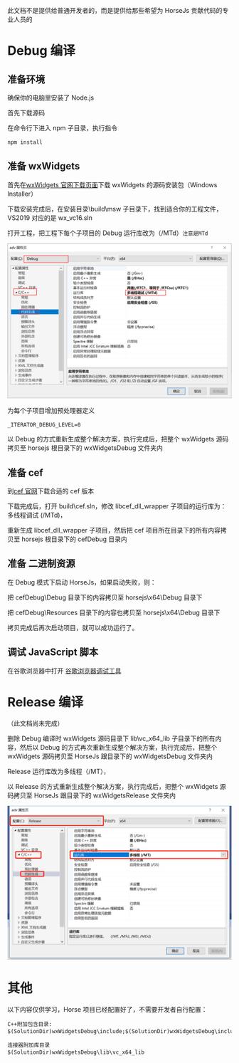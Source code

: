 此文档不是提供给普通开发者的，而是提供给那些希望为 HorseJs 贡献代码的专业人员的

# Debug 编译

## 准备环境

确保你的电脑里安装了 Node.js

首先下载源码

在命令行下进入 npm 子目录，执行指令

```cmd
npm install
```

## 准备 wxWidgets

首先在[wxWidgets 官网下载页面](https://www.wxwidgets.org/downloads/)下载 wxWidgets 的源码安装包（Windows Installer）

下载安装完成后，在安装目录\build\msw 子目录下，找到适合你的工程文件，VS2019 对应的是 wx_vc16.sln

打开工程，把工程下每个子项目的 Debug 运行库改为（/MTd）`注意是MTd`

<div align=center>
<img src="HorseJsBuild/mtd.png" />
</div>

为每个子项目增加预处理器定义

```
_ITERATOR_DEBUG_LEVEL=0
```

以 Debug 的方式重新生成整个解决方案，执行完成后，把整个 wxWidgets 源码拷贝至 horsejs 根目录下的 wxWidgetsDebug 文件夹内

## 准备 cef

到[cef 官网](https://cef-builds.spotifycdn.com/index.html#windows64)下载合适的 cef 版本

下载完成后，打开 build\cef.sln，修改 libcef_dll_wrapper 子项目的运行库为：多线程调试 (/MTd)，

重新生成 libcef_dll_wrapper 子项目，然后把 cef 项目所在目录下的所有内容拷贝至 horsejs 根目录下的 cefDebug 目录内

## 准备 二进制资源

在 Debug 模式下启动 HorseJs，如果启动失败，则：

把 cefDebug\Debug 目录下的内容拷贝至 horsejs\x64\Debug 目录下

把 cefDebug\Resources 目录下的内容也拷贝至 horsejs\x64\Debug 目录下

拷贝完成后再次启动项目，就可以成功运行了。

## 调试 JavaScript 脚本

在谷歌浏览器中打开 [谷歌浏览器调试工具](chrome://inspect/#devices)

# Release 编译

（此文档尚未完成）

删除 Debug 编译时 wxWidgets 源码目录下 lib\vc_x64_lib 子目录下的所有内容，然后以 Debug 的方式再次重新生成整个解决方案，执行完成后，把整个 wxWidgets 源码拷贝至 HorseJs 跟目录下的 wxWidgetsDebug 文件夹内

Release 运行库改为多线程（/MT），

以 Release 的方式重新生成整个解决方案，执行完成后，把整个 wxWidgets 源码拷贝至 HorseJs 跟目录下的 wxWidgetsRelease 文件夹内

<div align=center>
<img src="HorseJsBuild/mt.png" />
</div>

# 其他

以下内容仅供学习，Horse 项目已经配置好了，不需要开发者自行配置：

```
C++附加包含目录:
$(SolutionDir)wxWidgetsDebug\include;$(SolutionDir)wxWidgetsDebug\include\msvc
```

```
连接器附加库目录
$(SolutionDir)wxWidgetsDebug\lib\vc_x64_lib
```
